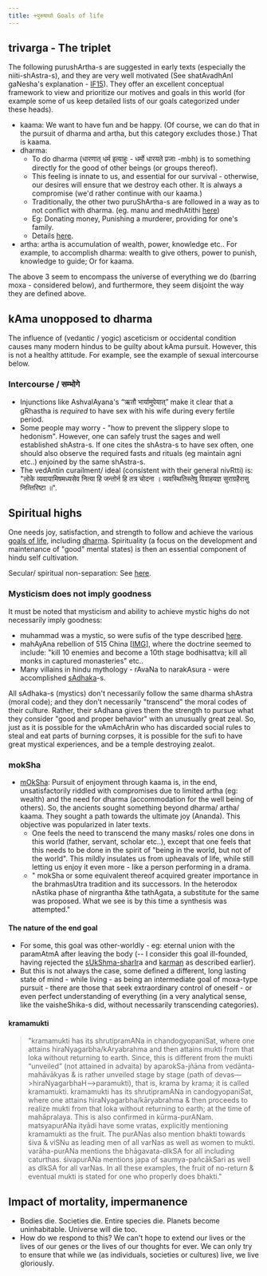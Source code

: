 ```yaml
---
title: +पुरुषार्थाः Goals of life
---
```

  

## trivarga - The triplet

The following purushArtha-s are suggested in early texts (especially the niiti-shAstra-s), and they are very well motivated (See shatAvadhAnI gaNesha's explanation - [IF15](http://indiafacts.co.in/foundations-of-hinduism/)). They offer an excellent conceptual framework to view and prioritize our motives and goals in this world (for example some of us keep detailed lists of our goals categorized under these heads).   

- kaama: We want to have fun and be happy. (Of course, we can do that in the pursuit of dharma and artha, but this category excludes those.) That is kaama.
- dharma:
    - To do dharma (धारणात् धर्म इत्याहुः - धर्मो धारयते प्रजाः -mbh) is to something directly for the good of other beings (or groups thereof).
    - This feeling is innate to us, and essential for our survival - otherwise, our desires will ensure that we destroy each other. It is always a compromise (we'd rather continue with our kaama.)
    - Traditionally, the other two puruShArtha-s are followed in a way as to not conflict with dharma. (eg. manu and medhAtithi [here](https://www.wisdomlib.org/hinduism/book/manusmriti-with-the-commentary-of-medhatithi/d/doc200281.html))
    - Eg: Donating money, Punishing a murderer, providing for one's family. 
    - Details [here](../../social-cultivation/dharma/).
- artha: artha is accumulation of wealth, power, knowledge etc.. For example, to accomplish dharma: wealth to give others, power to punish, knowledge to guide; Or for kaama.

The above 3 seem to encompass the universe of everything we do (barring moxa - considered below), and furthermore, they seem disjoint the way they are defined above.  

## kAma unopposed to dharma
The influence of (vedantic / yogic) asceticism or occidental condition causes many modern hindus to be guilty about kAma pursuit. However, this is not a healthy attitude. For example, see the example of sexual intercourse below.

### Intercourse / सम्भोगे
- Injunctions like AshvalAyana's “ऋतौ भार्यामुपेयात्” make it clear that a gRhastha is *required* to have sex with his wife during every fertile period. 
- Some people may worry - "how to prevent the slippery slope to hedonism". However, one can safely trust the sages and well established shAstra-s. If one cites the shAstra-s to have sex often, one should also observe the required fasts and rituals (eg maintain agni etc..) enjoined by the same shAstra-s.
- The vedAntin curailment/ ideal (consistent with their general nivRtti) is: "लोके व्यवायामिषमध्यसेव नित्या हि जन्तोर्न हि तत्र चोदना । व्यवस्थितिस्तेषु विवाहयज्ञ सुराग्रहैरासु निव्त्तिरिष्टा ॥".

## Spiritual highs
One needs joy, satisfaction, and strength to follow and achieve the various [goals of life](../../tattvam/puruShArtha/), including [dharma](../../social-cultivation/dharma/). Spirituality (a focus on the development and maintenance of "good" mental states) is then an essential component of hindu self cultivation.

Secular/ spiritual non-separation: See [here](../../rivals/abe-disease/0-theism/secularism/).

### Mysticism does not imply goodness

It must be noted that mysticism and ability to achieve mystic highs do not necessarily imply goodness:

- muhammad was a mystic, so were sufis of the type described [here](http://www.chakranews.com/beauty-and-the-beast-of-sufism/2454). 
- mahAyAna rebellion of 515 China \[[IMG](https://i.imgur.com/Ps9LX8J.png)\], where the doctrine seemed to include: "kill 10 enemies and become a 10th stage bodhisattva; kill all monks in captured monasteries" etc..
- Many villains in hindu mythology - rAvaNa to narakAsura - were accomplished [sAdhaka](http://en.wikipedia.org/wiki/Sadhaka)-s.

All sAdhaka-s (mystics) don't necessarily follow the same dharma shAstra (moral code); and they don't necessarily "transcend" the moral codes of their culture. Rather, their sAdhana gives them the strength to pursue what they consider "good and proper behavior" with an unusually great zeal. So, just as it is possible for the vAmAchArin who has discarded social rules to steal and eat parts of burning corpses, it is possible for the sufi to have great mystical experiences, and be a temple destroying zealot.

### mokSha

- [mOkSha](http://en.wikipedia.org/wiki/Moksha): Pursuit of enjoyment through kaama is, in the end, unsatisfactorily riddled with compromises due to limited artha (eg: wealth) and the need for dharma (accommodation for the well being of others). So, the ancients sought something beyond dharma/ artha/ kaama. They sought a path towards the ultimate joy (Ananda). This objective was popularized in later texts.
    - One feels the need to transcend the many masks/ roles one dons in this world (father, servant, scholar etc..), except that one feels that this needs to be done in the spirit of "being in the world, but not of the world". This mildly insulates us from upheavals of life, while still letting us enjoy it even more - like a person performing in a drama.
    - " mokSha or some equivalent thereof acquired greater importance in the brahmasUtra tradition and its successors. In the heterodox nAstika phase of nirgrantha &the tathAgata, a substitute for the same was proposed. What we see is by this time a synthesis was attempted."

#### The nature of the end goal
- For some, this goal was other-worldly - eg: eternal union with the paramAtmA after leaving the body (-- I consider this goal ill-founded, having rejected the [sUkShma-sharIr](http://en.wikipedia.org/wiki/Subtle_body)a and [karman](http://en.wikipedia.org/wiki/Karma) as described earlier).
- But this is not always the case, some defined a different, long lasting state of mind - while living - as being an intermediate goal of moxa-type pursuit - there are those that seek extraordinary control of oneself - or even perfect understanding of everything (in a very analytical sense, like the vaisheShika-s did, without necessarily transcending categories).

#### kramamukti
> "kramamukti has its shrutipramANa in chandogyopaniSat, where one attains hiraNyagarbha/kAryabrahma and then attains mukti from that loka without returning to earth. Since, this is different from the mukti “unveiled” (not attained in advaita) by aparokSa-jñāna from vedānta-mahāvākyas & is rather unveiled stage by stage (path of devas—>hiraNyagarbhaH—>paramukti), that is, krama by krama; it is called kramamukti. kramamukti has its shrutipramANa in candogyopaniSat, where one attains hiraNyagarbha/kāryabrahma & then proceeds to realize mukti from that loka without returning to earth; at the time of mahāpralaya. This is also confirmed in kūrma-purANam. matsyapurANa ityādi have some vratas, explicitly mentioning kramamukti as the fruit. The purANas also mention bhakti towards śiva & viSNu as leading men of all varNas as well as women to mukti. varāha-purANa mentions the bhāgavata-dIkSA for all including caturthas. śivapurANa mentions japa of saumya-pañcākSari as well as dIkSA for all varNas. In all these examples, the fruit of no-return & eventual mukti is stated for one who properly does bhakti."

## Impact of mortality, impermanence

- Bodies die. Societies die. Entire species die. Planets become uninhabitable. Universe will die too.
- How do we respond to this? We can't hope to extend our lives or the lives of our genes or the lives of our thoughts for ever. We can only try to ensure that while we (as individuals, societies or cultures) live, we live gloriously.